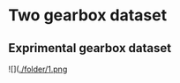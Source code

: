 # Two gearbox dataset
## Exprimental gearbox dataset
![]([./folder/1.png](https://github.com/Shanduo/Faultdiagnosis-of-gearboxes/blob/main/image/expriment-gearbox.jpg)
